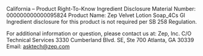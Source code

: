  
 
 
California – Product Right-To-Know Ingredient Disclosure 
Material Number: 000000000000095824 
Product Name: Zep Velvet Lotion Soap_4Cs Gl 
Ingredient disclosure for this product is not required per SB 258 Regulation. 
 
For additional information or question, please contact us at: 
Zep, Inc. 
C/O Technical Services 
3330 Cumberland Blvd. SE, Ste 700 
Atlanta, GA 30339 
Email: asktech@zep.com 
 
 
 
 
